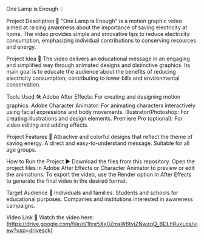One Lamp is Enough 💡

Project Description 📄 "One Lamp is Enough" is a motion graphic video aimed at raising awareness about the importance of saving electricity at home. The video provides simple and innovative tips to reduce electricity consumption, emphasizing individual contributions to conserving resources and energy.

Project Idea 🌟 The video delivers an educational message in an engaging and simplified way through animated designs and distinctive graphics. Its main goal is to educate the audience about the benefits of reducing electricity consumption, contributing to lower bills and environmental conservation.

Tools Used 🛠️ Adobe After Effects: For creating and designing motion graphics. Adobe Character Animator: For animating characters interactively using facial expressions and body movements. Illustrator/Photoshop: For creating illustrations and design elements. Premiere Pro (optional): For video editing and adding effects.

Project Features 🎥 Attractive and colorful designs that reflect the theme of saving energy. A direct and easy-to-understand message. Suitable for all age groups.

How to Run the Project ▶️ Download the files from this repository. Open the project files in Adobe After Effects or Character Animator to preview or edit the animations. To export the video, use the Render option in After Effects to generate the final video in the desired format.

Target Audience 🎯 Individuals and families. Students and schools for educational purposes. Companies and institutions interested in awareness campaigns.

Video Link 🎥 Watch the video here:(https://drive.google.com/file/d/1fce5Xx0ZmsW6tviZNwzqQ_BDLhRukLps/view?usp=drivesdk)

